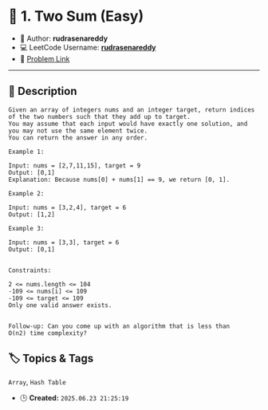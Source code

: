 # 🚀 1. Two Sum (Easy)

- 👤 Author: **rudrasenareddy**
- 💻 LeetCode Username: **[rudrasenareddy](https://leetcode.com/rudrasenareddy/)**
- 🔗 [Problem Link](https://leetcode.com/problems/two-sum/)

---

## 📘 **Description**
```
Given an array of integers nums and an integer target, return indices of the two numbers such that they add up to target.
You may assume that each input would have exactly one solution, and you may not use the same element twice.
You can return the answer in any order.
 
Example 1:

Input: nums = [2,7,11,15], target = 9
Output: [0,1]
Explanation: Because nums[0] + nums[1] == 9, we return [0, 1].

Example 2:

Input: nums = [3,2,4], target = 6
Output: [1,2]

Example 3:

Input: nums = [3,3], target = 6
Output: [0,1]

 
Constraints:

2 <= nums.length <= 104
-109 <= nums[i] <= 109
-109 <= target <= 109
Only one valid answer exists.

 
Follow-up: Can you come up with an algorithm that is less than O(n2) time complexity?
```

## 🏷️ **Topics & Tags**
`Array`, `Hash Table`

- 🕒 **Created:** `2025.06.23 21:25:19`
